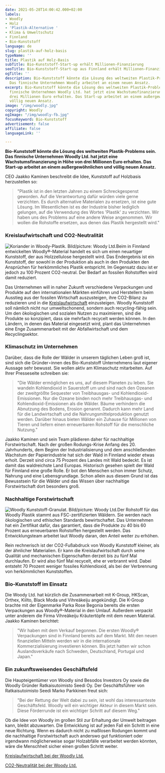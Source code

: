 ```yaml
---
date: 2021-05-28T14:00:42.000+02:00
labels:
- Woodly
- Holz
- 'Plastik-Alternative '
- Klima & Umweltschutz
- Finnland
- Bio-Kunststoff
language: de
slug: plastik-auf-holz-basis
typeName: ''
title: Plastik auf Holz-Basis
subTitle: Bio-Kunststoff-Start-up erhält Millionen-Finanzierung
seoTitle: Bio-Kunststoff-Start-up aus Finnland erhält Millionen-Finanzierung
ogTitle: ''
description: Bio-Kunststoff könnte die Lösung des weltweiten Plastik-Problems sein.
  Das finnische Unternehmen Woodly arbeitet an einem neuen Ansatz.
excerpt: Bio-Kunststoff könnte die Lösung des weltweiten Plastik-Problems sein. Das
  finnische Unternehmen Woodly Ltd. hat jetzt eine Wachstumsfinanzierung in Höhe von
  drei Millionen Euro erhalten. Das Start-up arbeitet an einem außergewöhnlichen und
  völlig neuen Ansatz.
image: "/img/woodly.jpg"
copyright: Woodly
ogImage: "/img/woodly-fb.jpg"
focusKeyword: Bio-Kunststoff
advertisement: false
affiliate: false
languageLink: ''

---
```

**Bio-Kunststoff könnte die Lösung des weltweiten Plastik-Problems sein. Das finnische Unternehmen Woodly Ltd. hat jetzt eine Wachstumsfinanzierung in Höhe von drei Millionen Euro erhalten. Das Start-up arbeitet an einem außergewöhnlichen und völlig neuen Ansatz.**

CEO Jaakko Kaminen beschreibt die Idee, Kunststoff auf Holzbasis herzustellen so:

> "Plastik ist in den letzten Jahren zu einem Schreckgespenst geworden. Auf die Verantwortung dafür würden viele gerne verzichten. Es durch alternative Materialen zu ersetzen, ist eine gute Lösung. Im Wesentlichen ist es der Industrie bisher lediglich gelungen, auf die Verwendung des Wortes 'Plastik' zu verzichten. Wir haben uns des Problems auf eine andere Weise angenommen. Wir wollen die Rohstoffe ersetzen, aus denen das Plastik hergestellt wird."

### Kreislaufwirtschaft und CO2-Neutralität

![Koriander in Woody-Plastik. Bild/picture: Woody Ltd.](/img/woodly_korianteri-1200x1500-1.jpg "Koriander in Woody-Plastik. Bild/picture: Woody Ltd. | small")Beim in Finnland entwickelten Woodly®-Material handelt es sich um einen neuartiger Kunststoff, der aus Holzzellulose hergestellt wird. Das Endergebnis ist ein Kunststoff, der sowohl in der Produktion als auch in den Produkten den Ansprüchen für herkömmliches Plastik entspricht. Im Gegensatz dazu ist er jedoch zu 100 Prozent CO2-neutral. Der Bedarf an fossilen Rohstoffen wird damit reduziert.

Das Unternehmen will in naher Zukunft verschiedene Verpackungen und Produkte auf den internationalen Märkten einführen und Herstellern beim Ausstieg aus der fossilen Wirtschaft auszusteigen, ihre CO2-Bilanz zu reduzieren und in die [Kreislaufwirtschaft](/2019/08/cradle-to-cradle-prinzip/) einzusteigen. Woodly Kunststoff soll nämlich nicht nur umweltschonend, sondern auch recycling-fähig sein. Um den ökologischen und sozialen Nutzen zu maximieren, sind die Produkte so konzipiert, dass sie mehrfach recycelt werden können. In den Ländern, in denen das Material eingesetzt wird, plant das Unternehmen eine Enge Zusammenarbeit mit der Abfallwirtschaft und dem Recyclingsektor.

### Klimaschutz im Unternehmen

Darüber, dass die Rolle der Wälder in unserem täglichen Leben groß ist, sind sich die Gründer⋆innen des Bio-Kunststoff Unternehmens laut eigener Aussage sehr bewusst. Sie wollen aktiv am Klimaschutz mitarbeiten. Auf Ihrer Presseseite schreiben sie:

> "Die Wälder ermöglichen es uns, auf diesem Planeten zu leben. Sie wandeln Kohlendioxid in Sauerstoff um und sind nach den Ozeanen der zweitgrößte Sequester von Treibhausgas- und Kohlendioxid-Emissionen. Nur die Ozeane binden noch mehr Treibhausgas- und Kohlendioxid-Emissionen als die Wälder. Bäume verhindern die Abnutzung des Bodens, Erosion genannt. Dadurch kann mehr Land für die Landwirtschaft und die Nahrungsmittelproduktion genutzt werden. Darüber hinaus bieten Wälder ein Zuhause für Millionen von Tieren und liefern einen erneuerbaren Rohstoff für die menschliche Nutzung."

Jaakko Kaminen und sein Team plädieren daher für nachhaltige Forstwirtschaft. Nach der großen Rodungs-Krise Anfang des 20. Jahrhunderts, dem Beginn der Industrialisierung und dem anschließenden Wachstum der Papierindustrie hat sich der Wald in Finnland wieder etwas erholt. Derzeit sind circa 75 Prozent des Landes mit Wald bedeckt. Es ist damit das waldreichste Land Europas. Historisch gesehen spielt der Wald für Finnland eine große Rolle. Er bot den Menschen schon immer Schutz, Nahrung und eine Lebensgrundlage. Schon allein aus diesem Grund ist das Bewusstsein für die Wälder und das Wissen über nachhaltige Forstwirtschaft dort besonders groß.

### Nachhaltige Forstwirtschaft

![Woodly Kunststoff-Granulat. Bild/picture: Woody Ltd.](/img/img_20190930_104841557_hdr.jpg "Woodly Kunststoff-Granulat. Bild/picture: Woody Ltd. | small")Der Rohstoff für das Woodly Plastik stammt aus FSC-zertifizierten Wäldern. Sie werden nach ökologischen und ethischen Standards bewirtschaftet. Das Unternehmen hat ein Zertifikat dafür, das garantiert, dass die Produkte zu 40 bis 60 Prozent aus erneuerbaren Rohstoffen hergestellt werden. Das Entwicklungsteam arbeitet laut Woodly daran, den Anteil weiter zu erhöhen.

Rein rechnerisch ist der CO2-Fußabdruck von Woodly Kunststoff kleiner, als der ähnlicher Materialien. Er kann die Kreislaufwirtschaft durch seine Qualität und mechanischen Eigenschaften derzeit bis zu fünf Mal durchlaufen. Er wird also fünf Mal recycelt, ehe er verbrannt wird. Dabei entsteht 70 Prozent weniger fossiles Kohlendioxid, als bei der Verbrennung von herkömmlichen Kunststoffen.

### Bio-Kunststoff im Einsatz

Die Woody Ltd. hat kürzlich die Zusammenarbeit mit K-Group, HKScan, Orthex, Kiilto, Black Moda und Vihreäkeiju angekündigt. Die K-Group brachte mit der Eigenmarke Parka Rose Begonia bereits die ersten Verpackungen aus Woodly®-Material in den Umlauf. Außerdem verpackt unter anderem die Firma Vihreäkeiju Kräutertöpfe mit dem neuen Material. Jaakko Kaminen berichtet:

> "Wir haben mit dem Verkauf begonnen. Die ersten Woodly® Verpackungen sind in Finnland bereits auf dem Markt. Mit den neuen finanziellen Mitteln werden wir in die internationale Kommerzialisierung investieren können. Bis jetzt hatten wir schon Auslandsverkäufe nach Schweden, Deutschland, Portugal und Japan."

### Ein zukunftsweisendes Geschäftsfeld

Die Haupteigentümer von Woodly sind Besodos Investors Oy sowie die Woodly Gründer Ratkaisutoimisto Seedi Oy. Der Geschäftsführer von Ratkaisutoimisto Seedi Marko Parkkinen freut sich:

> "Bei der Rettung der Welt dabei zu sein, ist wohl das interessanteste Geschäftsfeld. Woodly will ein wichtiger Akteur in diesem Markt sein. Diese Förderrunde ist ein wichtiger Schritt auf diesem Weg."

Ob die Idee von Woodly im großen Stil zur Erhaltung der Umwelt beitragen kann, bleibt abzuwarten. Die Entwicklung ist auf jeden Fall ein Schritt in eine neue Richtung. Wenn es dadurch nicht zu maßlosen Rodungen kommt und die nachhaltige Forstwirtschaft auch anderswo gut funktioniert oder irgendwann möglicherweise sogar Holzabfälle verarbeitet werden könnten, wäre die Menschheit sicher einen großen Schritt weiter.

[Kreislaufwirtschaft bei der Woodly Ltd.](https://woodly.com/circular_economy/)

[CO2-Neutralität bei der Woody Ltd.](https://woodly.com/Carbon_neutrality/)
